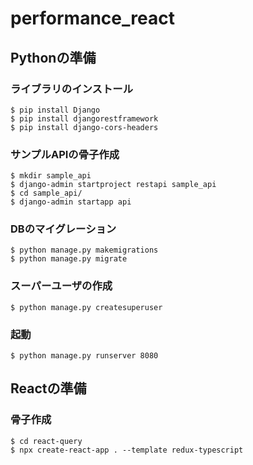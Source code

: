 # performance_react

## Pythonの準備

### ライブラリのインストール
```
$ pip install Django
$ pip install djangorestframework
$ pip install django-cors-headers
```

### サンプルAPIの骨子作成
```
$ mkdir sample_api
$ django-admin startproject restapi sample_api
$ cd sample_api/
$ django-admin startapp api
```

### DBのマイグレーション
```
$ python manage.py makemigrations
$ python manage.py migrate
```

### スーパーユーザの作成
```
$ python manage.py createsuperuser
```
### 起動
```
$ python manage.py runserver 8080
```

## Reactの準備

### 骨子作成
```
$ cd react-query
$ npx create-react-app . --template redux-typescript
```
